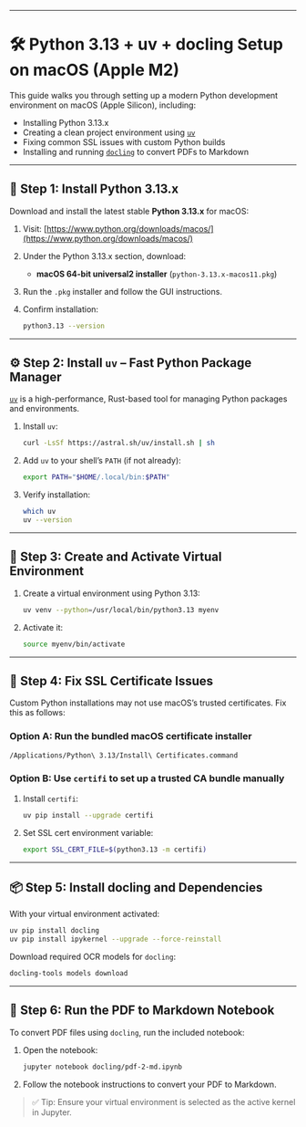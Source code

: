 
---

# 🛠️ Python 3.13 + uv + docling Setup on macOS (Apple M2)

This guide walks you through setting up a modern Python development environment on macOS (Apple Silicon), including:

* Installing Python 3.13.x
* Creating a clean project environment using [`uv`](https://github.com/astral-sh/uv)
* Fixing common SSL issues with custom Python builds
* Installing and running [`docling`](https://github.com/docling/docling) to convert PDFs to Markdown

---

## 🐍 Step 1: Install Python 3.13.x

Download and install the latest stable **Python 3.13.x** for macOS:

1. Visit: [https://www.python.org/downloads/macos/](https://www.python.org/downloads/macos/)
2. Under the Python 3.13.x section, download:

   * **macOS 64-bit universal2 installer** (`python-3.13.x-macos11.pkg`)
3. Run the `.pkg` installer and follow the GUI instructions.
4. Confirm installation:

   ```bash
   python3.13 --version
   ```

---

## ⚙️ Step 2: Install `uv` – Fast Python Package Manager

[`uv`](https://github.com/astral-sh/uv) is a high-performance, Rust-based tool for managing Python packages and environments.

1. Install `uv`:

   ```bash
   curl -LsSf https://astral.sh/uv/install.sh | sh
   ```
2. Add `uv` to your shell’s `PATH` (if not already):

   ```bash
   export PATH="$HOME/.local/bin:$PATH"
   ```
3. Verify installation:

   ```bash
   which uv
   uv --version
   ```

---

## 🧪 Step 3: Create and Activate Virtual Environment

1. Create a virtual environment using Python 3.13:

   ```bash
   uv venv --python=/usr/local/bin/python3.13 myenv
   ```
2. Activate it:

   ```bash
   source myenv/bin/activate
   ```

---

## 🔐 Step 4: Fix SSL Certificate Issues

Custom Python installations may not use macOS’s trusted certificates. Fix this as follows:

### Option A: Run the bundled macOS certificate installer

```bash
/Applications/Python\ 3.13/Install\ Certificates.command
```

### Option B: Use `certifi` to set up a trusted CA bundle manually

1. Install `certifi`:

   ```bash
   uv pip install --upgrade certifi
   ```
2. Set SSL cert environment variable:

   ```bash
   export SSL_CERT_FILE=$(python3.13 -m certifi)
   ```

---

## 📦 Step 5: Install docling and Dependencies

With your virtual environment activated:

```bash
uv pip install docling
uv pip install ipykernel --upgrade --force-reinstall
```

Download required OCR models for `docling`:

```bash
docling-tools models download
```

---

## 📄 Step 6: Run the PDF to Markdown Notebook

To convert PDF files using `docling`, run the included notebook:

1. Open the notebook:

   ```bash
   jupyter notebook docling/pdf-2-md.ipynb
   ```

2. Follow the notebook instructions to convert your PDF to Markdown.

> ✅ Tip: Ensure your virtual environment is selected as the active kernel in Jupyter.

